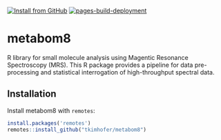 <!-- badges: start -->
  [![Install from GitHub](https://img.shields.io/badge/install%20from-GitHub-blue.svg)](https://github.com/tkimhofer/metabom8)
  [![pages-build-deployment](https://github.com/tkimhofer/metabom8/actions/workflows/pages/pages-build-deployment/badge.svg)](https://github.com/tkimhofer/metabom8/actions/workflows/pages/pages-build-deployment)
<!-- badges: 
  [![R-CMD-check](https://github.com/tkimhofer/metabom8/actions/workflows/R-CMD-check.yaml/badge.svg)](https://github.com/tkimhofer/metabom8/actions/workflows/R-CMD-check.yaml)
end -->



# metabom8

R library for small molecule analysis using Magentic Resonance Spectroscopy (MRS). This R package provides a pipeline for data pre-processing and statistical interrogation of high-throughput spectral data.


## Installation

Install metabom8 with ``remotes``:

``` r
install.packages('remotes')
remotes::install_github("tkimhofer/metabom8")
```


